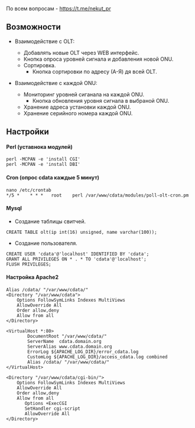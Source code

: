 По всем вопросам - https://t.me/nekut_pr

Возможности
-----------
- Взаимодействие с OLT:
    - Добавлять новые OLT через WEB интерфейс.
    - Кнопка опроса уровней сигнала и добавления новой ONU.
    - Сортировка.
        - Кнопка сортировки по адресу  (А-Я) дя всей OLT.

- Взаимодействие с каждой ONU:
    - Мониторинг уровней сиганала на каждой ONU.
        - Кнопка обновления уровня сигнала в выбраной ONU.
    - Хранение адреса установки каждой ONU.
    - Хранение серийного номера каждой ONU.

Настройки
-----------

#### Perl (уставнока модулей)
```
perl -MCPAN -e 'install CGI'
perl -MCPAN -e 'install DBI'
```
#### Cron (опрос cdata каждые 5 минут)
```
nano /etc/crontab
*/5 *    * * *   root    perl /var/www/cdata/modules/poll-olt-cron.pm
```
#### Mysql
- Создание таблицы свитчей.
```
CREATE TABLE olt(ip int(16) unsigned, name varchar(100));
```
- Создание пользователя.
```
CREATE USER 'cdata'@'localhost' IDENTIFIED BY 'cdata';
GRANT ALL PRIVILEGES ON * . * TO 'cdata'@'localhost';
FLUSH PRIVILEGES;
```
#### Настройка Apache2
```
Alias /cdata/ "/var/www/cdata/"
<Directory "/var/www/cdata">
    Options FollowSymLinks Indexes MultiViews
    AllowOverride All
    Order allow,deny
    Allow from all
</Directory>

<VirtualHost *:80>
        DocumentRoot "/var/www/cdata/"
        ServerName  cdata.domain.org
        ServerAlias www.cdata.domain.org
        ErrorLog ${APACHE_LOG_DIR}/error_cdata.log
        CustomLog ${APACHE_LOG_DIR}/access_cdata.log combined
        Alias /cdata/ "/var/www/cdata/"
</VirtualHost>

<Directory "/var/www/cdata/cgi-bin/">
    Options FollowSymLinks Indexes MultiViews
    AllowOverride All
    Order allow,deny
    Allow from all
       Options +ExecCGI
       SetHandler cgi-script
       AllowOverride All
</Directory>
```
